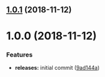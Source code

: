 <a name="1.0.1"></a>
## [1.0.1](https://github.com/hypeJunctionPro/Elgg3-hypeSatis/compare/1.0.0...1.0.1) (2018-11-12)



<a name="1.0.0"></a>
# 1.0.0 (2018-11-12)


### Features

* **releases:** initial commit ([9ad144a](https://github.com/hypeJunctionPro/Elgg3-hypeSatis/commit/9ad144a))



